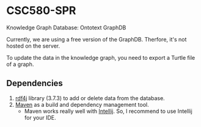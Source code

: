 # CSC580-SPR

Knowledge Graph Database: Ontotext GraphDB

Currently, we are using a free version of the GraphDB. Therfore, it's not hosted on the server.

To update the data in the knowledge graph, you need to export a Turtle file of a graph.

## Dependencies
1. [rdf4j](https://rdf4j.org/documentation/) library (3.7.3) to add or delete data from the database.
2. [Maven](https://maven.apache.org/) as a build and dependency management tool.
    - Maven works really well with [Intellij](https://www.jetbrains.com/idea/). So, I recommend to use Intellij for your IDE.
